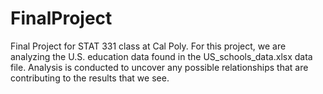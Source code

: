 # FinalProject
Final Project for STAT 331 class at Cal Poly. For this project, we are analyzing the U.S. education data found in the US_schools_data.xlsx data file. Analysis is conducted to uncover any possible relationships that are contributing to the results that we see. 
